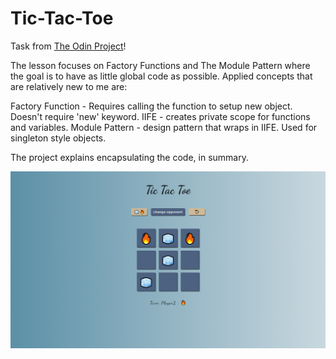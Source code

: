 # Tic-Tac-Toe
Task from [The Odin Project](https://www.theodinproject.com/lessons/node-path-javascript-tic-tac-toe#assignment)!

The lesson focuses on Factory Functions and The Module Pattern where
the goal is to have as little global code as possible. Applied concepts that
are relatively new to me are:

Factory Function - Requires calling the function to setup new object. Doesn't require 'new' keyword.
IIFE - creates private scope for functions and variables.
Module Pattern - design pattern that wraps in IIFE. Used for singleton style objects.

The project explains encapsulating the code, in summary.

![page screenshot](screenshot.png)